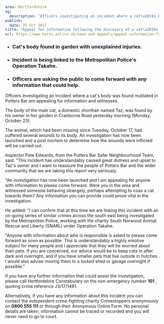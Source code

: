 ```yaml
area: Hertfordshire
og:
  description: "Officers investigating an incident where a cat\u2019s body was found mutilated in Potters Bar are appealing for information and witnesses."
publish:
  date: 25 Oct 2017
title: "Appeal for information following the discovery of a cat\u2019s body"
url: https://www.herts.police.uk/news-and-appeals/appeal-information-following-burglary-discover-cat-body
```

* ### Cat's body found in garden with unexplained injuries.

 * ### Incident is being linked to the Metropolitan Police's Operation Takahe.

 * ### Officers are asking the public to come forward with any information that could help.

Officers investigating an incident where a cat's body was found mutilated in Potters Bar are appealing for information and witnesses.

The body of the male cat, a domestic shorthair named Taz, was found by his owner in her garden in Cranborne Road yesterday morning (Monday, October 23).

The animal, which had been missing since Tuesday, October 17, had suffered several wounds to its body. An investigation has now been launched and a post mortem to determine how the wounds were inflicted will be carried out.

Inspector Pete Edwards, from the Potters Bar Safer Neighbourhood Team, said: "This incident has understandably caused great distress and upset to Taz's owner and I want to reassure the people of Potters Bar and the wider community that we are taking this report very seriously.

"An investigation has now been launched and I am appealing for anyone with information to please come forward. Were you in the area and witnessed someone behaving strangely, perhaps attempting to coax a cat towards them? Any information you can provide could prove vital in the investigation.

He added: "I can confirm that at this time we are linking this incident with an on-going series of similar crimes across the south east being investigated by the Metropolitan Police, working with the charity South Norwood Animal Rescue and Liberty (SNARL) under Operation Takahe.

"Anyone with information about who is responsible is asked to please come forward as soon as possible. This is understandably a highly emotive subject for many people and I appreciate that they will be worried about their pets. If you are concerned, our advice would be to keep cats in after dark and overnight, and if you have smaller pets that live outside in hutches I would also advise moving them to a locked shed or garage overnight if possible."

If you have any further information that could assist the investigation, please call Hertfordshire Constabulary on the non-emergency number **101** , quoting crime reference J3/17/1491.

Alternatively, if you have any information about this incident you can contact the independent crime-fighting charity Crimestoppers anonymously on **0800 555 111** or through their Anonymous Online Form. No personal details are taken, information cannot be traced or recorded and you will never need to go to court.
